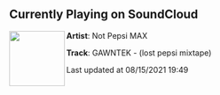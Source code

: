 ## Currently Playing on SoundCloud

[<img align="left" width="100" src="https://i1.sndcdn.com/artworks-D9aERTfxRgQyYgcw-oGIAmQ-t500x500.jpg">](https://soundcloud.com/not_pepsi_max/gawntek-pepsi-mixtape)

**Artist**: Not Pepsi MAX 

**Track**: GAWNTEK  - (lost pepsi mixtape)

Last updated at 08/15/2021 19:49
